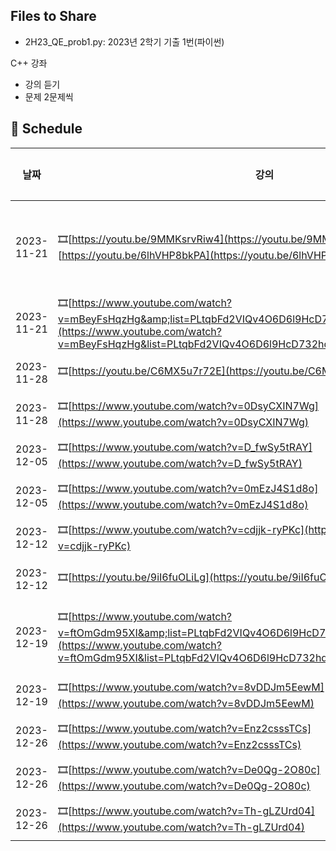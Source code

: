 ## Files to Share

- 2H23_QE_prob1.py: 2023년 2학기 기출 1번(파이썬)


C++ 강좌

- 강의 듣기
- 문제 2문제씩

## 📆 Schedule

| 날짜       | 강의                                                                                                                                                                                                         | 문제집                                                                                           | 블로그                                                                                                 | 완료 (👍)    |
| ---------- | ------------------------------------------------------------------------------------------------------------------------------------------------------------------------------------------------------------ | ------------------------------------------------------------------------------------------------ | ------------------------------------------------------------------------------------------------------ | ------------ |
| 2023-11-21 | 🎞[https://youtu.be/9MMKsrvRiw4](https://youtu.be/9MMKsrvRiw4) `<br>`  🎞[https://youtu.be/6lhVHP8bkPA](https://youtu.be/6lhVHP8bkPA)                                                                            | 📑[https://www.acmicpc.net/workbook/view/7306](https://www.acmicpc.net/workbook/view/7306)          | 🗂https://blog.encrypted.gg/922 `<br>` 🗂[https://blog.encrypted.gg/923](https://blog.encrypted.gg/923) | 기초작성요령 |
| 2023-11-21 | 🎞[https://www.youtube.com/watch?v=mBeyFsHqzHg&amp;list=PLtqbFd2VIQv4O6D6l9HcD732hdrnYb6CY&amp;index=4](https://www.youtube.com/watch?v=mBeyFsHqzHg&list=PLtqbFd2VIQv4O6D6l9HcD732hdrnYb6CY&index=4)            | 📑[https://www.acmicpc.net/workbook/view/7307](https://www.acmicpc.net/workbook/view/7307)          | 🗂https://blog.encrypted.gg/927                                                                        |              |
| 2023-11-28 | 🎞[https://youtu.be/C6MX5u7r72E](https://youtu.be/C6MX5u7r72E)                                                                                                                                                  | 📑[https://www.acmicpc.net/workbook/view/7308](https://www.acmicpc.net/workbook/view/7308)          | 🗂https://blog.encrypted.gg/932                                                                        |              |
| 2023-11-28 | 🎞[https://www.youtube.com/watch?v=0DsyCXIN7Wg](https://www.youtube.com/watch?v=0DsyCXIN7Wg)                                                                                                                    | 📑[https://www.acmicpc.net/workbook/view/7309](https://www.acmicpc.net/workbook/view/7309)          | 🗂https://blog.encrypted.gg/933                                                                        |              |
| 2023-12-05 | 🎞[https://www.youtube.com/watch?v=D_fwSy5tRAY](https://www.youtube.com/watch?v=D_fwSy5tRAY)                                                                                                                    | 📑[https://www.acmicpc.net/workbook/view/7310](https://www.acmicpc.net/workbook/view/7310)          | 🗂https://blog.encrypted.gg/934                                                                        |              |
| 2023-12-05 | 🎞[https://www.youtube.com/watch?v=0mEzJ4S1d8o](https://www.youtube.com/watch?v=0mEzJ4S1d8o)                                                                                                                    | 📑[https://www.acmicpc.net/workbook/view/7311](https://www.acmicpc.net/workbook/view/7311)          | 🗂https://blog.encrypted.gg/935                                                                        |              |
| 2023-12-12 | 🎞[https://www.youtube.com/watch?v=cdjjk-ryPKc](https://www.youtube.com/watch?v=cdjjk-ryPKc)                                                                                                                    | 📑[https://www.acmicpc.net/workbook/view/7312](https://www.acmicpc.net/workbook/view/7312)          | 🗂https://blog.encrypted.gg/936                                                                        |              |
| 2023-12-12 | 🎞[https://youtu.be/9iI6fuOLiLg](https://youtu.be/9iI6fuOLiLg)                                                                                                                                                  | 📑[https://www.acmicpc.net/workbook/view/9562](https://www.acmicpc.net/workbook/view/9562)          | 🗂https://blog.encrypted.gg/1016                                                                       |              |
| 2023-12-19 | 🎞[https://www.youtube.com/watch?v=ftOmGdm95XI&amp;list=PLtqbFd2VIQv4O6D6l9HcD732hdrnYb6CY&amp;index=10](https://www.youtube.com/watch?v=ftOmGdm95XI&list=PLtqbFd2VIQv4O6D6l9HcD732hdrnYb6CY&index=10) `<br>` | 📑[https://www.acmicpc.net/workbook/view/7313](https://www.acmicpc.net/workbook/view/7313) `<br>` | 🗂https://blog.encrypted.gg/941 🗂[https://blog.encrypted.gg/942](https://blog.encrypted.gg/942)          |              |
| 2023-12-19 | 🎞[https://www.youtube.com/watch?v=8vDDJm5EewM](https://www.youtube.com/watch?v=8vDDJm5EewM)                                                                                                                    | 📑[https://www.acmicpc.net/workbook/view/7314](https://www.acmicpc.net/workbook/view/7314)          | 🗂https://blog.encrypted.gg/943                                                                        |              |
| 2023-12-26 | 🎞[https://www.youtube.com/watch?v=Enz2csssTCs](https://www.youtube.com/watch?v=Enz2csssTCs)                                                                                                                    | 📑[https://www.acmicpc.net/workbook/view/7315](https://www.acmicpc.net/workbook/view/7315)          | 🗂https://blog.encrypted.gg/945                                                                        |              |
| 2023-12-26 | 🎞[https://www.youtube.com/watch?v=De0Qg-2O80c](https://www.youtube.com/watch?v=De0Qg-2O80c)                                                                                                                    | 📑[https://www.acmicpc.net/workbook/view/7320](https://www.acmicpc.net/workbook/view/7320)          | 🗂https://blog.encrypted.gg/975                                                                        |              |
| 2023-12-26 | 🎞[https://www.youtube.com/watch?v=Th-gLZUrd04](https://www.youtube.com/watch?v=Th-gLZUrd04)                                                                                                                    | 📑[https://www.acmicpc.net/workbook/view/9738](https://www.acmicpc.net/workbook/view/9738)          | 🗂https://blog.encrypted.gg/1020                                                                       |              |
